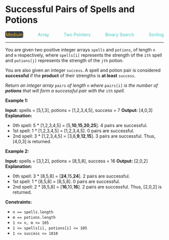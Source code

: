 # Successful Pairs of Spells and Potions

<div style="display: flex; justify-content: space-between; align-items: center">
<div style="color: #fac31d;
padding: 2px; background-color: #3a3f4b; border-radius: 5px;">Medium</div>
<div style="color: #46c6c2">Array</div>
<div style="color: #46c6c2">Two Pointers</div>
<div style="color: #46c6c2">Binary Search</div>
<div style="color: #46c6c2">Sorting</div>
</div>

---

You are given two positive integer arrays `spells` and `potions`, of length `n` and `m` respectively, where `spells[i]` represents the strength of the `ith` spell and `potions[j]` represents the strength of the `jth` potion.

You are also given an integer `success`. A spell and potion pair is considered **successful** if the **product** of their strengths is **at least** `success`.

Return _an integer array_ `pairs` _of length_ `n` _where_ `pairs[i]` _is the number of **potions** that will form a successful pair with the_ `ith` _spell._

**Example 1:**

**Input:** spells = \[5,1,3\], potions = \[1,2,3,4,5\], success = 7
**Output:** \[4,0,3\]
**Explanation:**
- 0th spell: 5 \* \[1,2,3,4,5\] = \[5,**10**,**15**,**20**,**25**\]. 4 pairs are successful.
- 1st spell: 1 \* \[1,2,3,4,5\] = \[1,2,3,4,5\]. 0 pairs are successful.
- 2nd spell: 3 \* \[1,2,3,4,5\] = \[3,6,**9**,**12**,**15**\]. 3 pairs are successful.
Thus, \[4,0,3\] is returned.

**Example 2:**

**Input:** spells = \[3,1,2\], potions = \[8,5,8\], success = 16
**Output:** \[2,0,2\]
**Explanation:**
- 0th spell: 3 \* \[8,5,8\] = \[**24**,15,**24**\]. 2 pairs are successful.
- 1st spell: 1 \* \[8,5,8\] = \[8,5,8\]. 0 pairs are successful. 
- 2nd spell: 2 \* \[8,5,8\] = \[**16**,10,**16**\]. 2 pairs are successful. 
Thus, \[2,0,2\] is returned.

**Constraints:**

*   `n == spells.length`
*   `m == potions.length`
*   `1 <= n, m <= 105`
*   `1 <= spells[i], potions[i] <= 105`
*   `1 <= success <= 1010`